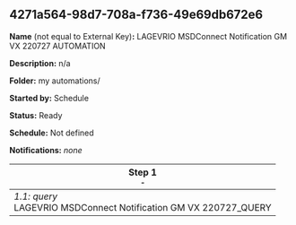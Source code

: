 ## 4271a564-98d7-708a-f736-49e69db672e6

**Name** (not equal to External Key)**:** LAGEVRIO MSDConnect Notification GM VX 220727 AUTOMATION

**Description:** n/a

**Folder:** my automations/

**Started by:** Schedule

**Status:** Ready

**Schedule:** Not defined

**Notifications:** _none_


| Step 1<br>_<small>-</small>_ |
| --- |
| _1.1: query_<br>LAGEVRIO MSDConnect Notification GM VX 220727_QUERY |
